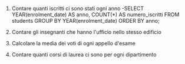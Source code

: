 1. Contare quanti iscritti ci sono stati ogni anno
-SELECT YEAR(enrolment_date) AS anno, COUNT(*) AS numero_iscritti FROM students GROUP BY YEAR(enrolment_date) ORDER BY anno;

2. Contare gli insegnanti che hanno l'ufficio nello stesso edificio


3. Calcolare la media dei voti di ogni appello d'esame


4. Contare quanti corsi di laurea ci sono per ogni dipartimento